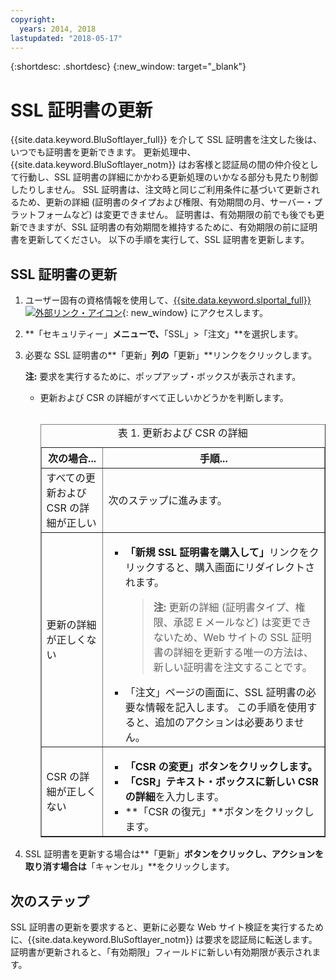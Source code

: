 ```yaml
---
copyright:
  years: 2014, 2018
lastupdated: "2018-05-17"
---
```


{:shortdesc: .shortdesc}
{:new_window: target="_blank"}

# SSL 証明書の更新

{{site.data.keyword.BluSoftlayer_full}} を介して SSL 証明書を注文した後は、いつでも証明書を更新できます。 更新処理中、{{site.data.keyword.BluSoftlayer_notm}} はお客様と認証局の間の仲介役として行動し、SSL 証明書の詳細にかかわる更新処理のいかなる部分も見たり制御したりしません。 SSL 証明書は、注文時と同じご利用条件に基づいて更新されるため、更新の詳細 (証明書のタイプおよび権限、有効期間の月、サーバー・プラットフォームなど) は変更できません。 証明書は、有効期限の前でも後でも更新できますが、SSL 証明書の有効期間を維持するために、有効期限の前に証明書を更新してください。 以下の手順を実行して、SSL 証明書を更新します。

## SSL 証明書の更新

1. ユーザー固有の資格情報を使用して、[{{site.data.keyword.slportal_full}} ![外部リンク・アイコン](../../icons/launch-glyph.svg "外部リンク・アイコン")](https://control.softlayer.com/){: new_window} にアクセスします。
2. **「セキュリティー」**メニューで、**「SSL」>「注文」**を選択します。
3. 必要な SSL 証明書の**「更新」**列の**「更新」**リンクをクリックします。

   **注:** 要求を実行するために、ポップアップ・ボックスが表示されます。  
   * 更新および CSR の詳細がすべて正しいかどうかを判断します。<br /><br /><table border="1"><caption>表 1. 更新および CSR の詳細</caption><tr><th>次の場合...</th><th>手順...</th></tr><tr><td>すべての更新および CSR の詳細が正しい</td><td>次のステップに進みます。</td></tr><tr><td>更新の詳細が正しくない</td><td><ul><li><strong>「新規 SSL 証明書を購入して」</strong>リンクをクリックすると、購入画面にリダイレクトされます。<br /><blockquote><strong>注:</strong> 更新の詳細 (証明書タイプ、権限、承認 E メールなど) は変更できないため、Web サイトの SSL 証明書の詳細を更新する唯一の方法は、新しい証明書を注文することです。</blockquote></li><li>「注文」ページの画面に、SSL 証明書の必要な情報を記入します。 この手順を使用すると、追加のアクションは必要ありません。</li></ul></td></tr><tr><td>CSR の詳細が正しくない</td><td><ul><li>**「CSR の変更」**ボタンをクリックします。</li><li>**「CSR」**テキスト・ボックスに**新しい CSR の詳細**を入力します。</li><li>**「CSR の復元」**ボタンをクリックします。</li></ul></td></tr></table>
4. SSL 証明書を更新する場合は**「更新」**ボタンをクリックし、アクションを取り消す場合は**「キャンセル」**をクリックします。

## 次のステップ

SSL 証明書の更新を要求すると、更新に必要な Web サイト検証を実行するために、{{site.data.keyword.BluSoftlayer_notm}} は要求を認証局に転送します。 証明書が更新されると、「有効期限」フィールドに新しい有効期限が表示されます。
